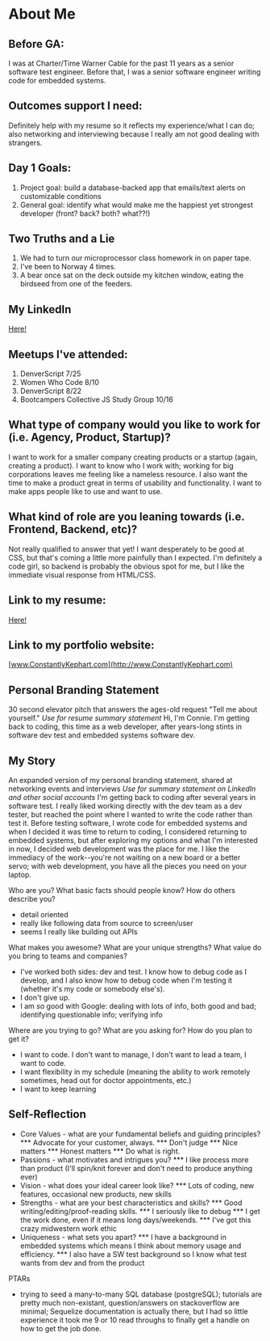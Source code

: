 # About Me

## Before GA:
I was at Charter/Time Warner Cable for the past 11 years as a senior software test engineer. Before that, I was a senior software engineer writing code for embedded systems.

## Outcomes support I need:
Definitely help with my resume so it reflects my experience/what I can do; also networking and interviewing because I really am not good dealing with strangers.

## Day 1 Goals:
1. Project goal: build a database-backed app that emails/text alerts on customizable conditions 
2. General goal: identify what would make me the happiest yet strongest developer (front? back? both? what??!)

## Two Truths and a Lie
1. We had to turn our microprocessor class homework in on paper tape.
2. I've been to Norway 4 times.
3. A bear once sat on the deck outside my kitchen window, eating the birdseed from one of the feeders.

## My LinkedIn
[Here!](https://www.linkedin.com/in/connie-kephart/)

## Meetups I've attended:
1. DenverScript 7/25
2. Women Who Code 8/10
3. DenverScript 8/22
4. Bootcampers Collective JS Study Group 10/16

## What type of company would you like to work for (i.e. Agency, Product, Startup)?
I want to work for a smaller company creating products or a startup (again, creating a product). I want to know who I work with; working for big corporations leaves me feeling like a nameless resource. I also want the time to make a product great in terms of usability and functionality. I want to make apps people like to use and want to use.

## What kind of role are you leaning towards (i.e. Frontend, Backend, etc)?
Not really qualified to answer that yet! I want desperately to be good at CSS, but that's coming a little more painfully than I expected. I'm definitely a code girl, so backend is probably the obvious spot for me, but I like the immediate visual response from HTML/CSS.

## Link to my resume: 
[Here!](ConnieKephart.pdf)

## Link to my portfolio website: 
[www.ConstantlyKephart.com](http://www.ConstantlyKephart.com)

## Personal Branding Statement
30 second elevator pitch that answers the ages-old request "Tell me about yourself." 
_Use for resume summary statement_
Hi, I'm Connie. I'm getting back to coding, this time as a web developer, after years-long stints in software dev test and embedded systems software dev.

## My Story
An expanded version of my personal branding statement, shared at networking events and interviews
_Use for summary statement on LinkedIn and other social accounts_
I'm getting back to coding after several years in software test. I really liked working directly with the dev team as a dev tester, but reached the point where I wanted to write the code rather than test it. Before testing software, I wrote code for embedded systems and when I decided it was time to return to coding, I considered returning to embedded systems, but after exploring my options and what I'm interested in now, I decided web development was the place for me. I like the immediacy of the work--you're not waiting on a new board or a better servo; with web development, you have all the pieces you need on your laptop.

Who are you? What basic facts should people know? How do others describe you?
* detail oriented
* really like following data from source to screen/user
* seems I really like building out APIs

What makes you awesome? What are your unique strengths? What value do you bring to teams and companies?
* I've worked both sides: dev and test. I know how to debug code as I develop, and I also know how to debug code when I'm testing it (whether it's my code or somebody else's).
* I don't give up.
* I am *so* good with Google: dealing with lots of info, both good and bad; identifying questionable info; verifying info

Where are you trying to go? What are you asking for? How do you plan to get it?
* I want to code. I don't want to manage, I don't want to lead a team, I want to code.
* I want flexibility in my schedule (meaning the ability to work remotely sometimes, head out for doctor appointments, etc.)
* I want to keep learning

## Self-Reflection
* Core Values - what are your fundamental beliefs and guiding principles? 
*** Advocate for your customer, always.
*** Don't judge
*** Nice matters
*** Honest matters
*** Do what is right.
* Passions - what motivates and intrigues you?
*** I like process more than product (I'll spin/knit forever and don't need to produce anything ever)
* Vision - what does your ideal career look like?
*** Lots of coding, new features, occasional new products, new skills
* Strengths - what are your best characteristics and skills? 
*** Good writing/editing/proof-reading skills. 
*** I seriously like to debug
*** I get the work done, even if it means long days/weekends.
*** I've got this crazy midwestern work ethic
* Uniqueness - what sets you apart? 
*** I have a background in embedded systems which means I think about memory usage and efficiency. 
*** I also have a SW test background so I know what test wants from dev and from the product



PTARs
* trying to seed a many-to-many SQL database (postgreSQL); tutorials are pretty much non-existant, question/answers on stackoverflow are minimal; Sequelize documentation is actually there, but I had so little experience it took me 9 or 10 read throughs to finally get a handle on how to get the job done.

